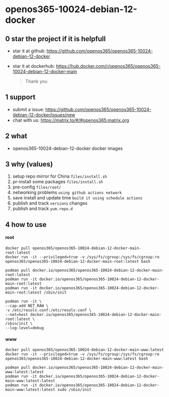 # openos365-10024-debian-12-docker

## 0 star the project if it is helpfull

* star it at github: https://github.com/openos365/openos365-10024-debian-12-docker
* star it at dockerhub: https://hub.docker.com/r/openos365/openos365-10024-debian-12-docker-main

  > Thank you

## 1 support

* submit a issue: https://github.com/openos365/openos365-10024-debian-12-docker/issues/new
* chat with us: https://matrix.to/#/#openos365:matrix.org

## 2 what

* openos365-10024-debian-12-docker docker images
  
## 3 why (values)

1. setup repo mirror for China `files/install.sh`
1. pr-install some packages `files/install.sh`
1. pre-config `files/root/`
1. networking problems `using github actions network`
1. save install and update time `build it using schedule actions`
1. publish and track `versions` changes
1. publish and track `yum.repo.d`

## 4 how to use

#### root
```
docker pull openos365/openos365-10024-debian-12-docker-main-root:latest
docker run -it --privileged=true -v /sys/fs/cgroup:/sys/fs/cgroup:ro openos365/openos365-10024-debian-12-docker-main-root:latest bash

podman pull docker.io/openos365/openos365-10024-debian-12-docker-main-root:latest
podman run -it docker.io/openos365/openos365-10024-debian-12-docker-main-root:latest
podman run -it docker.io/openos365/openos365-10024-debian-12-docker-main-root:latest /sbin/init

podman run -it \
--cap-add NET_RAW \
-v /etc/resolv.conf:/etc/resolv.conf \
--net=host docker.io/openos365/openos365-10024-debian-12-docker-main-root:latest \
/sbin/init \
--log-level=debug

```
#### www

```
docker pull openos365/openos365-10024-debian-12-docker-main-www:latest
docker run -it --privileged=true -v /sys/fs/cgroup:/sys/fs/cgroup:ro openos365/openos365-10024-debian-12-docker-main-www:latest bash

podman pull docker.io/openos365/openos365-10024-debian-12-docker-main-www:latest:latest
podman run -it docker.io/openos365/openos365-10024-debian-12-docker-main-www:latest:latest
podman run -it docker.io/openos365/openos365-10024-debian-12-docker-main-www:latest:latest sudo /sbin/init
```
